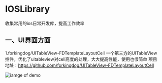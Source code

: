 # IOSLibrary

收集常用的ios日常开发库，提高工作效率

## 一、UI界面方面

1.forkingdog/UITableView-FDTemplateLayoutCell
一个第三方的UITableView控件，优化了uitableview对cell高度的处理，大大提高性能，使用也很简单
项目地址：https://github.com/forkingdog/UITableView-FDTemplateLayoutCell

![iamge of demo](https://github.com/forkingdog/UITableView-FDTemplateLayoutCell/blob/master/Sceenshots/screenshot2.gif)
